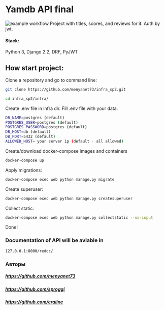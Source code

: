 # Yamdb API final
![example workflow](https://github.com/menyanet73/yamdb_final/actions/workflows/yamdb_workflow.yml/badge.svg)
Project with titles, scores, and reviews for it. Auth by jwt.

#### Stack: 
Python 3, Django 2.2, DRF, PyJWT

## How start project:

Clone a repository and go to command line:

```sh
git clone https://github.com/menyanet73/infra_sp2.git
```

```sh
cd infra_sp2/infra/
```
Create .env file in infra dir. Fill .env file with your data.

```sh
DB_NAME=postgres (default)
POSTGRES_USER=postgres (default)
POSTGRES_PASSWORD=postgres (default)
DB_HOST=db (default)
DB_PORT=5432 (default)
ALLOWED_HOST= your server ip (default - all allowed)
```

Create/download docker-compose images and containers

```sh
docker-compose up
```

Apply migrations:


```sh
docker-compose exec web python manage.py migrate
```

Create superuser:

```sh
docker-compose exec web python manage.py createsuperuser
```

Collect static:

```sh
docker-compose exec web python manage.py collectstatic --no-input
```

Done!

### Documentation of API will be aviable in
```sh
127.0.0.1:8000/redoc/
```
### Авторы
##### https://github.com/menyanet73
##### https://github.com/sproggi 
##### https://github.com/eraline